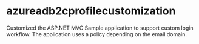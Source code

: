 # azureadb2cprofilecustomization
Customized the ASP.NET MVC Sample application to support custom login workflow. The application uses a policy depending on the email domain.
